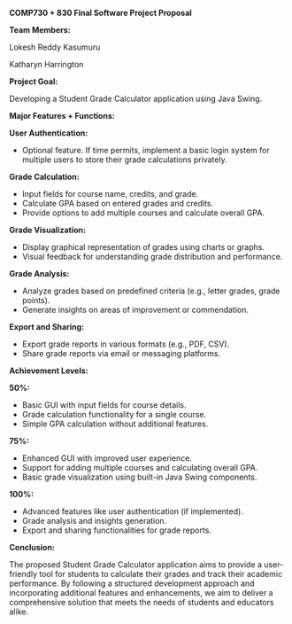 **COMP730 + 830 Final Software Project Proposal**

**Team Members:**

Lokesh Reddy Kasumuru

Katharyn Harrington

**Project Goal:**

Developing a Student Grade Calculator application using Java Swing.

**Major Features + Functions:**

**User Authentication:**

- Optional feature. If time permits, implement a basic login system for multiple users to store their grade calculations privately.

**Grade Calculation:**

- Input fields for course name, credits, and grade.
- Calculate GPA based on entered grades and credits.
- Provide options to add multiple courses and calculate overall GPA.

**Grade Visualization:**

- Display graphical representation of grades using charts or graphs.
- Visual feedback for understanding grade distribution and performance.

**Grade Analysis:**

- Analyze grades based on predefined criteria (e.g., letter grades, grade points).
- Generate insights on areas of improvement or commendation.

**Export and Sharing:**

- Export grade reports in various formats (e.g., PDF, CSV).
- Share grade reports via email or messaging platforms.

**Achievement Levels:**

**50%:**

- Basic GUI with input fields for course details.
- Grade calculation functionality for a single course.
- Simple GPA calculation without additional features.

**75%:**

- Enhanced GUI with improved user experience.
- Support for adding multiple courses and calculating overall GPA.
- Basic grade visualization using built-in Java Swing components.

**100%:**

- Advanced features like user authentication (if implemented).
- Grade analysis and insights generation.
- Export and sharing functionalities for grade reports.

**Conclusion:**

The proposed Student Grade Calculator application aims to provide a user-friendly tool for students to calculate their grades and track their academic performance. By following a structured development approach and incorporating additional features and enhancements, we aim to deliver a comprehensive solution that meets the needs of students and educators alike.